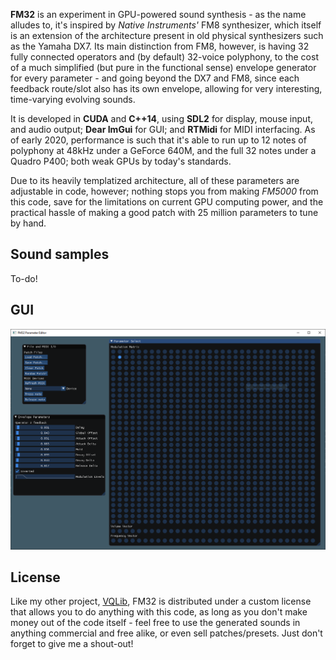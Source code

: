 **FM32** is an experiment in GPU-powered sound synthesis - as the name alludes to, it's inspired by _Native Instruments'_ FM8 synthesizer, which itself is an extension of the architecture present in old physical synthesizers such as the Yamaha DX7. Its main distinction from FM8, however, is having 32 fully connected operators and (by default) 32-voice polyphony, to the cost of a much simplified (but pure in the functional sense) envelope generator for every parameter - and going beyond the DX7 and FM8, since each feedback route/slot also has its own envelope, allowing for very interesting, time-varying evolving sounds.

It is developed in **CUDA** and **C++14**, using **SDL2** for display, mouse input, and audio output; **Dear ImGui** for GUI; and **RTMidi** for MIDI interfacing. As of early 2020, performance is such that it's able to run up to 12 notes of polyphony at 48kHz under a GeForce 640M, and the full 32 notes under a Quadro P400; both weak GPUs by today's standards.

Due to its heavily templatized architecture, all of these parameters are adjustable in code, however; nothing stops you from making _FM5000_ from this code, save for the limitations on current GPU computing power, and the practical hassle of making a good patch with 25 million parameters to tune by hand.


## Sound samples

To-do!


## GUI

<p align="center">
  <img src="FM32Screenshot.png">
</p>

## License

Like my other project, [VQLib](https://github.com/MVittiS/VQLib), FM32 is distributed under a custom license that allows you to do anything with this code, as long as you don't make money out of the code itself - feel free to use the generated sounds in anything commercial and free alike, or even sell patches/presets. Just don't forget to give me a shout-out!
